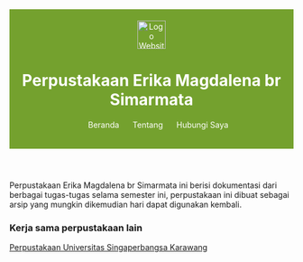 <html>
    <header>
   <img src="https://upload.wikimedia.org/wikipedia/commons/thumb/9/90/Logo_of_North_Sumatra_University.svg/800px-Logo_of_North_Sumatra_University.svg.png" alt="Logo Website" width="50px" height="500px" />
   <h1>Perpustakaan Erika Magdalena br Simarmata</h1>
<nav>
<ul>
	 <li><a href="index.html">Beranda</a></li>
         <li><a href="biodata.html">Tentang</a></li>
	 <li><a href="Hubungi Saya.html">Hubungi Saya</a></li>
</ul>
</nav>
</header>
<head>
<title>Hompage Perputakaan Erika Magdalena br Simarmata</title>
</head>
<body>
<p>Perpustakaan Erika Magdalena br Simarmata ini berisi dokumentasi dari berbagai tugas-tugas
selama semester ini, perpustakaan ini dibuat sebagai arsip yang mungkin dikemudian hari
dapat digunakan kembali.</p>
</body>
</html>
<h3>Kerja sama perpustakaan lain</h3>
<a href="http://perpus.unsika.ac.id/">Perpustakaan Universitas Singaperbangsa Karawang</a>

<style>
header {
   background-color: 74A12E ;
   color: white;
   padding: 20px 10px;
   text-align: center;
}

header img {
   height: 50px;
}

header nav ul li {
   display: inline;
   margin: 0 10px;
}

header nav ul li a {
   color: white;
   text-decoration: none;
}
</syle>
	
<footer>
  <p>&copy; 2025 All rights reserved</p>
</footer>
<style>
<footer>
  <p>&copy; 2025 All rights reserved</p>
</footer>
<style>
footer {
   background-color: 77C3EC;
   color: white;
   padding: 20px 10px;
   text-align: center;
}
</style>
